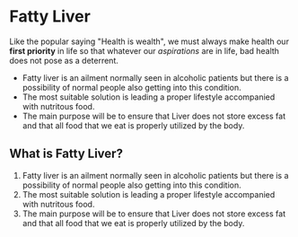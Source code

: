 # Fatty Liver

Like the popular saying "Health is wealth", we must always make health our **first priority** in life so that whatever our _aspirations_ are in life, bad health does not pose as a deterrent.

- Fatty liver is an ailment normally seen in alcoholic patients but there is a possibility of normal people also getting into this condition.
- The most suitable solution is leading a proper lifestyle accompanied with nutritous food.
- The main purpose will be to ensure that Liver does not store excess fat and that all food that we eat is properly utilized by the body.

## What is Fatty Liver?

1. Fatty liver is an ailment normally seen in alcoholic patients but there is a possibility of normal people also getting into this condition.
2. The most suitable solution is leading a proper lifestyle accompanied with nutritous food.
3. The main purpose will be to ensure that Liver does not store excess fat and that all food that we eat is properly utilized by the body.
